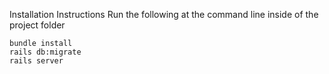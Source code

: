 Installation Instructions
Run the following at the command line inside of the project folder
```
bundle install
rails db:migrate
rails server
```